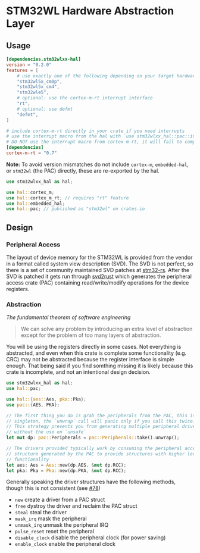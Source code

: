 # STM32WL Hardware Abstraction Layer

## Usage

```toml
[dependencies.stm32wlxx-hal]
version = "0.2.0"
features = [
    # use exactly one of the following depending on your target hardware
    "stm32wl5x_cm0p",
    "stm32wl5x_cm4",
    "stm32wle5",
    # optional: use the cortex-m-rt interrupt interface
    "rt",
    # optional: use defmt
    "defmt",
]

# include cortex-m-rt directly in your crate if you need interrupts
# use the interrupt macro from the hal with `use stm32wlxx_hal::pac::interrupt;`
# DO NOT use the interrupt macro from cortex-m-rt, it will fail to compile
[dependencies]
cortex-m-rt = "0.7"
```

**Note:** To avoid version mismatches do not include `cortex-m`, `embedded-hal`,
or `stm32wl` (the PAC) directly, these are re-exported by the hal.

```rust
use stm32wlxx_hal as hal;

use hal::cortex_m;
use hal::cortex_m_rt; // requires "rt" feature
use hal::embedded_hal;
use hal::pac; // published as "stm32wl" on crates.io
```

## Design

### Peripheral Access

The layout of device memory for the STM32WL is provided from the vendor in a
format called system view description (SVD).
The SVD is not perfect, so there is a set of community maintained SVD
patches at [stm32-rs].
After the SVD is patched it gets run through [svd2rust] which generates
the peripheral access crate (PAC) containing read/write/modify operations for
the device registers.

### Abstraction

_The fundamental theorem of software engineering_

> We can solve any problem by introducing an extra level of abstraction except
> for the problem of too many layers of abstraction.

You will be using the registers directly in some cases.
Not everything is abstracted, and even when this crate is complete some
functionality (e.g. CRC) may not be abstracted because the register interface is
simple enough. That being said if you find somthing missing it is likely
because this crate is incomplete, and not an intentional design decision.

```rust
use stm32wlxx_hal as hal;
use hal::pac;

use hal::{aes::Aes, pka::Pka};
use pac::{AES, PKA};

// The first thing you do is grab the peripherals from the PAC, this is a
// singleton, the `unwrap` call will panic only if you call this twice.
// This strategy prevents you from generating multiple peripheral drivers
// without the use on `unsafe`
let mut dp: pac::Peripherals = pac::Peripherals::take().unwrap();

// The drivers provided typically work by consuming the peripheral access
// structure generated by the PAC to provide structures with higher level
// functionality
let aes: Aes = Aes::new(dp.AES, &mut dp.RCC);
let pka: Pka = Pka::new(dp.PKA, &mut dp.RCC);
```

Generally speaking the driver structures have the following methods, though
this is not consistent (see [#78])

* `new` create a driver from a PAC struct
* `free` dystroy the driver and reclaim the PAC struct
* `steal` steal the driver
* `mask_irq` mask the peripheral
* `unmask_irq` unmask the peripheral IRQ
* `pulse_reset` reset the peripheral
* `disable_clock` disable the peripheral clock (for power saving)
* `enable_clock` enable the peripheral clock

[stm32-rs]: https://github.com/stm32-rs/stm32-rs
[svd2rust]: https://github.com/rust-embedded/svd2rust
[#78]: https://github.com/stm32-rs/stm32wlxx-hal/issues/78
